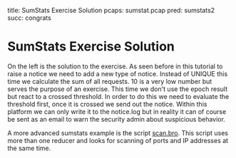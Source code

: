 title: SumStats Exercise Solution
pcaps: sumstat.pcap
pred: sumstats2
succ: congrats

SumStats Exercise Solution
==================================

On the left is the solution to the exercise.
As seen before in this tutorial to raise a notice we need to add a new type of notice. 
Instead of UNIQUE this time we calculate the sum of all requests. 10 is a very low number but serves the
purpose of an exercise. This time we don't use the epoch result but react to a crossed threshold. 
In order to do this we need to evaluate the threshold first, once it is crossed we send out the notice. 
Within this platform we can only write it to the notice.log but in reality it can of course be sent as
an email to warn the security admin about suspicious behavior.

A more advanced sumstats example is the script [scan.bro](https://www.bro.org/sphinx/_downloads/scan.bro).
This script uses more than one reducer and looks for scanning of ports and IP addresses at the same time.

